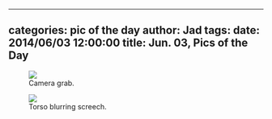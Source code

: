 
---
categories: pic of the day
author: Jad
tags: 
date: 2014/06/03 12:00:00
title: Jun. 03, Pics of the Day 
---

<figure>
<img src="/img/2014/06/03/img_20140603181417_medium.jpg" />
<figcaption>Camera grab.</figcaption>
</figure>

<figure>
<img src="/img/2014/06/03/img_20140603181429_medium.jpg" />
<figcaption>Torso blurring screech.</figcaption>
</figure>
